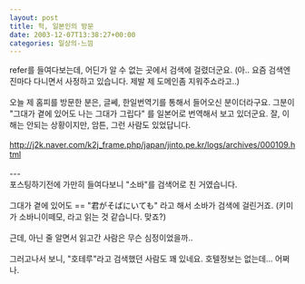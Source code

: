 ```yaml
---
layout: post
title: 헉, 일본인의 방문
date: 2003-12-07T13:38:27+00:00
categories: 일상의-느낌
---
```

refer를 들여다보는데, 어딘가 알 수 없는 곳에서 검색에 걸렸더군요. (아.. 요즘 검색엔진마다 다니면서 사정하고 있습니다. 제발 제 도메인좀 지워주쇼라고..) <br /><br />오늘 제 홈피를 방문한 분은, 글쎄, 한일번역기를 통해서 들어오신 분이더라구요. 그분이 "그대가 곁에 있어도 나는 그대가 그립다" 를 일본어로 번역해서 보고 있더군요. 잘, 이해는 안되는 상황이지만, 암튼, 그런 사람도 있었답니다.<br /><br />http://j2k.naver.com/k2j_frame.php/japan/jinto.pe.kr/logs/archives/000109.html<br /><br />---<br />포스팅하기전에 가만히 들여다보니 "소바"를 검색어로 친 거였습니다.<br /><br />그대가 곁에 있어도 == "君がそばにいても" 라고 해서 소바가 검색에 걸린거죠. (키미가 소바니이떼모, 라고 읽는 것 같습니다. 맞죠?)<br /><br />근데, 아닌 줄 알면서 읽고간 사람은 무슨 심정이었을까.. <br /><br />그러고나서 보니, "호테루"라고 검색했던 사람도 꽤 있네요. 호텔정보는 없는데... 어쩌나.
